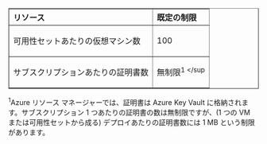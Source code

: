 <table cellspacing="0" border="1">
<tr>
   <th align="left" valign="middle">リソース</th>
   <th align="left" valign="middle">既定の制限</th>
</tr>
<tr>
   <td valign="middle"><p>可用性セットあたりの仮想マシン数</p></td>
   <td valign="middle"><p>100</p></td>
</tr>
<tr>
   <td valign="middle"><p>サブスクリプションあたりの証明書数</p></td>
   <td valign="middle"><p>無制限<sup>1 &lt;/sup</p></td>
</tr>
</table>

<sup>1</sup>Azure リソース マネージャーでは、証明書は Azure Key Vault に格納されます。サブスクリプション 1 つあたりの証明書の数は無制限ですが、(1 つの VM または可用性セットから成る) デプロイあたりの証明書数には 1 MB という制限があります。

<!---HONumber=July15_HO5-->